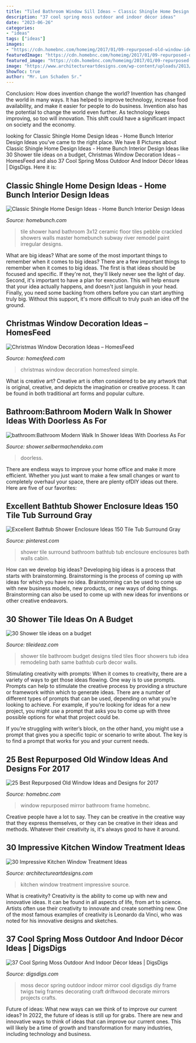 ```yaml
---
title: "Tiled Bathroom Window Sill Ideas ~ Classic Shingle Home Design Ideas"
description: "37 cool spring moss outdoor and indoor décor ideas"
date: "2023-06-26"
categories:
- "ideas"
tags: ["ideas"]
images:
- "https://cdn.homebnc.com/homeimg/2017/01/09-repurposed-old-window-ideas-homebnc.jpg"
featuredImage: "https://cdn.homebnc.com/homeimg/2017/01/09-repurposed-old-window-ideas-homebnc.jpg"
featured_image: "https://cdn.homebnc.com/homeimg/2017/01/09-repurposed-old-window-ideas-homebnc.jpg"
image: "https://www.architectureartdesigns.com/wp-content/uploads/2013/10/1520.jpg"
ShowToc: true
author: "Mr. Lon Schaden Sr."
---
```



Conclusion: How does invention change the world?
Invention has changed the world in many ways. It has helped to improve technology, increase food availability, and make it easier for people to do business. Invention also has the potential to change the world even further. As technology keeps improving, so too will innovation. This shift could have a significant impact on society and the economy.

	

		
looking for Classic Shingle Home Design Ideas - Home Bunch Interior Design Ideas you've came to the right place. We have 8 Pictures about Classic Shingle Home Design Ideas - Home Bunch Interior Design Ideas like 30 Shower tile ideas on a budget, Christmas Window Decoration Ideas – HomesFeed and also 37 Cool Spring Moss Outdoor And Indoor Décor Ideas | DigsDigs. Here it is:
		
    
## Classic Shingle Home Design Ideas - Home Bunch Interior Design Ideas

<img loading=lazy src="http://www.homebunch.com/wp-content/uploads/2017/10/Shower-Tile-3x12-hand-made-White-Crackled-ceramic-Tile.-Shower-Tile-3x12-hand-made-White-Crackled-tile-glossy-hand-painted-appearance-and-irregular-edges-add-to-its-rich-old-world-look.jpg" onerror="this.onerror=null;this.src='https://tse4.mm.bing.net/th?id=OIP.hob46V8mR-I94cbolEwSagHaLG&amp;pid=15.1';" alt="Classic Shingle Home Design Ideas - Home Bunch Interior Design Ideas">

_Source: homebunch.com_

>tile shower hand bathroom 3x12 ceramic floor tiles pebble crackled showers walls master homebunch subway river remodel paint irregular designs. 

	

What are big ideas? What are some of the most important things to remember when it comes to big ideas?
There are a few important things to remember when it comes to big ideas. The first is that ideas should be focused and specific. If they're not, they'll likely never see the light of day. Second, it's important to have a plan for execution. This will help ensure that your idea actually happens, and doesn't just languish in your head. Finally, you need some backing from others before you can start anything truly big. Without this support, it's more difficult to truly push an idea off the ground.

    
## Christmas Window Decoration Ideas – HomesFeed

<img loading=lazy src="https://homesfeed.com/wp-content/uploads/2015/08/Simple-white-window-ornaments-for-celebrating-Christmas-Day.jpg" onerror="this.onerror=null;this.src='https://tse2.mm.bing.net/th?id=OIP.LOYljAOXNJy0vu8C6l8SPQHaJb&amp;pid=15.1';" alt="Christmas Window Decoration Ideas – HomesFeed">

_Source: homesfeed.com_

>christmas window decoration homesfeed simple. 

	

What is creative art?
Creative art is often considered to be any artwork that is original, creative, and depicts the imagination or creative process. It can be found in both traditional art forms and popular culture.

    
## Bathroom:Bathroom Modern Walk In Shower Ideas With Doorless As For

<img loading=lazy src="http://shower.selbermachendeko.com/wp-content/uploads/2019/05/bathroomBathroom-Modern-Walk-In-Shower-Ideas-With-Doorless-As-For.jpg" onerror="this.onerror=null;this.src='https://tse2.mm.bing.net/th?id=OIP.6JFfs0F0WjA6Bk-cuvBurgHaJ3&amp;pid=15.1';" alt="bathroom:Bathroom Modern Walk In Shower Ideas With Doorless As For">

_Source: shower.selbermachendeko.com_

>doorless. 

	

There are endless ways to improve your home office and make it more efficient. Whether you just want to make a few small changes or want to completely overhaul your space, there are plenty ofDIY ideas out there. Here are five of our favorites: 

    
## Excellent Bathtub Shower Enclosure Ideas 150 Tile Tub Surround Gray

<img loading=lazy src="https://i.pinimg.com/736x/6d/82/4d/6d824d6ccc621c5bb191cabc69f20e30.jpg?b=t" onerror="this.onerror=null;this.src='https://tse1.mm.bing.net/th?id=OIP.mP5qiO0-Z0oNtuujiXP1OwHaLH&amp;pid=15.1';" alt="Excellent Bathtub Shower Enclosure Ideas 150 Tile Tub Surround Gray">

_Source: pinterest.com_

>shower tile surround bathroom bathtub tub enclosure enclosures bath walls cabin. 

	

How can we develop big ideas?
Developing big ideas is a process that starts with brainstorming. Brainstorming is the process of coming up with ideas for which you have no idea. Brainstorming can be used to come up with new business models, new products, or new ways of doing things. Brainstorming can also be used to come up with new ideas for inventions or other creative endeavors.

    
## 30 Shower Tile Ideas On A Budget

<img loading=lazy src="http://www.tileideaz.com/wp-content/uploads/2015/12/bathroom-shower-tile-design-ideas-16-tile-shower-images.jpg" onerror="this.onerror=null;this.src='https://tse4.mm.bing.net/th?id=OIP.TNsQkshoqXpvilbkP8Hw1QHaJ4&amp;pid=15.1';" alt="30 Shower tile ideas on a budget">

_Source: tileideaz.com_

>shower tile bathroom budget designs tiled tiles floor showers tub idea remodeling bath same bathtub curb decor walls. 

	

Stimulating creativity with prompts:
When it comes to creativity, there are a variety of ways to get those ideas flowing. One way is to use prompts. Prompts can help to stimulate the creative process by providing a structure or framework within which to generate ideas.
There are a number of different types of prompts that can be used, depending on what you’re looking to achieve. For example, if you’re looking for ideas for a new project, you might use a prompt that asks you to come up with three possible options for what that project could be.

If you’re struggling with writer’s block, on the other hand, you might use a prompt that gives you a specific topic or scenario to write about. The key is to find a prompt that works for you and your current needs.

    
## 25 Best Repurposed Old Window Ideas And Designs For 2017

<img loading=lazy src="https://cdn.homebnc.com/homeimg/2017/01/09-repurposed-old-window-ideas-homebnc.jpg" onerror="this.onerror=null;this.src='https://tse4.mm.bing.net/th?id=OIP.PX7xklrmFxHt6Jcim0DPMgHaLL&amp;pid=15.1';" alt="25 Best Repurposed Old Window Ideas and Designs for 2017">

_Source: homebnc.com_

>window repurposed mirror bathroom frame homebnc. 

	

Creative people have a lot to say. They can be creative in the creative way that they express themselves, or they can be creative in their ideas and methods. Whatever their creativity is, it's always good to have it around.

    
## 30 Impressive Kitchen Window Treatment Ideas

<img loading=lazy src="https://www.architectureartdesigns.com/wp-content/uploads/2013/10/1520.jpg" onerror="this.onerror=null;this.src='https://tse4.mm.bing.net/th?id=OIP.rDPZ-fKBOSO1Iby-DlsFlgAAAA&amp;pid=15.1';" alt="30 Impressive Kitchen Window Treatment Ideas">

_Source: architectureartdesigns.com_

>kitchen window treatment impressive source. 

	

What is creativity?
Creativity is the ability to come up with new and innovative ideas. It can be found in all aspects of life, from art to science. Artists often use their creativity to innovate and create something new. One of the most famous examples of creativity is Leonardo da Vinci, who was noted for his innovative designs and sketches.

    
## 37 Cool Spring Moss Outdoor And Indoor Décor Ideas | DigsDigs

<img loading=lazy src="http://www.digsdigs.com/photos/cool-spring-moss-outdoor-and-indoor-decor-ideas-34.jpg" onerror="this.onerror=null;this.src='https://tse1.mm.bing.net/th?id=OIP.jm9k2Ri8R_M1bVoHxhW6FQHaJ4&amp;pid=15.1';" alt="37 Cool Spring Moss Outdoor And Indoor Décor Ideas | DigsDigs">

_Source: digsdigs.com_

>moss decor spring outdoor indoor mirror cool digsdigs diy frame twigs twig frames decorating craft driftwood decorate mirrors projects crafts. 

	

Future of ideas: What new ways can we think of to improve our current ideas?
In 2022, the future of ideas is still up for grabs. There are new and innovative ways to think of ideas that can improve our current ones. This will likely be a time of growth and transformation for many industries, including technology and business.

